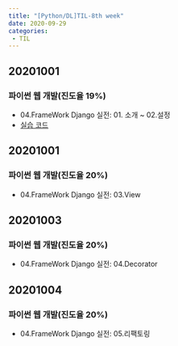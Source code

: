 ```yaml
---
title: "[Python/DL]TIL-8th week"
date: 2020-09-29
categories: 
 - TIL
---  
```

## 20201001
### 파이썬 웹 개발(진도율 19%)
 - 04.FrameWork Django 실전: 01. 소개 ~ 02.설정  
 - [실습 코드](https://github.com/SuyeonChoi/TIL/commit/370ca62faacc8d2c1a6403442eb5744e19ec4d95)  

## 20201001
### 파이썬 웹 개발(진도율 20%)
 - 04.FrameWork Django 실전: 03.View  


## 20201003
### 파이썬 웹 개발(진도율 20%)
 - 04.FrameWork Django 실전: 04.Decorator  

## 20201004
### 파이썬 웹 개발(진도율 20%)
 - 04.FrameWork Django 실전: 05.리팩토링  
